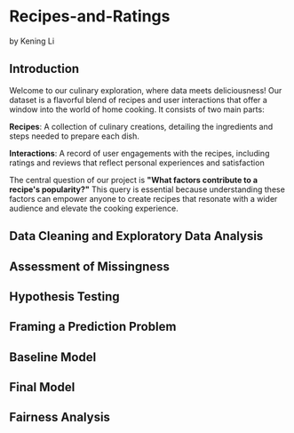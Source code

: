 # Recipes-and-Ratings
by Kening Li
## Introduction
Welcome to our culinary exploration, where data meets deliciousness! Our dataset is a flavorful blend of recipes and user interactions that offer a window into the world of home cooking. It consists of two main parts:

**Recipes**: A collection of culinary creations, detailing the ingredients and steps needed to prepare each dish.

**Interactions**: A record of user engagements with the recipes, including ratings and reviews that reflect personal experiences and satisfaction

The central question of our project is **"What factors contribute to a recipe's popularity?"** This query is essential because understanding these factors can empower anyone to create recipes that resonate with a wider audience and elevate the cooking experience.

## Data Cleaning and Exploratory Data Analysis
## Assessment of Missingness
## Hypothesis Testing
## Framing a Prediction Problem
## Baseline Model
## Final Model
## Fairness Analysis
